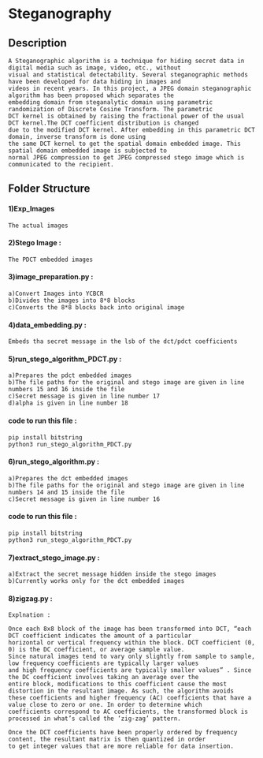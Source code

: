 # Steganography

## Description

	A Steganographic algorithm is a technique for hiding secret data in digital media such as image, video, etc., without
	visual and statistical detectability. Several steganographic methods have been developed for data hiding in images and
	videos in recent years. In this project, a JPEG domain steganographic algorithm has been proposed which separates the 
	embedding domain from steganalytic domain using parametric randomization of Discrete Cosine Transform. The parametric 
	DCT kernel is obtained by raising the fractional power of the usual DCT kernel.The DCT coefficient distribution is changed
	due to the modified DCT kernel. After embedding in this parametric DCT domain, inverse transform is done using
	the same DCT kernel to get the spatial domain embedded image. This spatial domain embedded image is subjected to
	normal JPEG compression to get JPEG compressed stego image which is communicated to the recipient.
	
## Folder Structure 
  
####  1)Exp_Images 
	The actual images
  
#### 2)Stego Image :
	The PDCT embedded images
  
#### 3)image_preparation.py : 
	a)Convert Images into YCBCR 
	b)Divides the images into 8*8 blocks
	c)Converts the 8*8 blocks back into original image
  
#### 4)data_embedding.py : 
	Embeds tha secret message in the lsb of the dct/pdct coefficients
  	
#### 5)run_stego_algorithm_PDCT.py :
	a)Prepares the pdct embedded images
	b)The file paths for the original and stego image are given in line numbers 15 and 16 inside the file 
	c)Secret message is given in line number 17
	d)alpha is given in line number 18
    
#### code to run this file :
	pip install bitstring
	python3 run_stego_algorithm_PDCT.py

#### 6)run_stego_algorithm.py :
	a)Prepares the dct embedded images
	b)The file paths for the original and stego image are given in line numbers 14 and 15 inside the file 
	c)Secret message is given in line number 16

#### code to run this file :
	pip install bitstring
	python3 run_stego_algorithm_PDCT.py

#### 7)extract_stego_image.py :
	a)Extract the secret message hidden inside the stego images
	b)Currently works only for the dct embedded images

#### 8)zigzag.py :
	Explnation : 

	Once each 8x8 block of the image has been transformed into DCT, “each DCT coefficient indicates the amount of a particular 
	horizontal or vertical frequency within the block. DCT coefficient (0, 0) is the DC coefficient, or average sample value. 
	Since natural images tend to vary only slightly from sample to sample, low frequency coefficients are typically larger values 
	and high frequency coefficients are typically smaller values” . Since the DC coefficient involves taking an average over the 
	entire block, modifications to this coefficient cause the most distortion in the resultant image. As such, the algorithm avoids 
	these coefficients and higher frequency (AC) coefficients that have a value close to zero or one. In order to determine which 
	coefficients correspond to AC coefficients, the transformed block is processed in what’s called the ‘zig-zag’ pattern.

	Once the DCT coefficients have been properly ordered by frequency content, the resultant matrix is then quantized in order 
	to get integer values that are more reliable for data insertion. 
